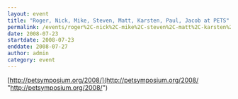 ```yaml
---
layout: event
title: "Roger, Nick, Mike, Steven, Matt, Karsten, Paul, Jacob at PETS"
permalink: /events/roger%2C-nick%2C-mike%2C-steven%2C-matt%2C-karsten%2C-paul%2C-jacob-pets
date: 2008-07-23
startdate: 2008-07-23
enddate: 2008-07-27
author: admin
category: event
---
```


[http://petsymposium.org/2008/](http://petsymposium.org/2008/ "http://petsymposium.org/2008/")

